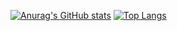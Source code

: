 [![Anurag's GitHub stats](https://github-readme-stats.vercel.app/api?username=xueaaaa&title_color=2e3414&bg_color=a1a364&text_color=0d0f04&border_color=0d0f04)](https://github.com/anuraghazra/github-readme-stats)
[![Top Langs](https://github-readme-stats.vercel.app/api/top-langs/?username=xueaaaa&title_color=2e3414&bg_color=a1a364&text_color=0d0f04&border_color=0d0f04)](https://github.com/anuraghazra/github-readme-stats)
